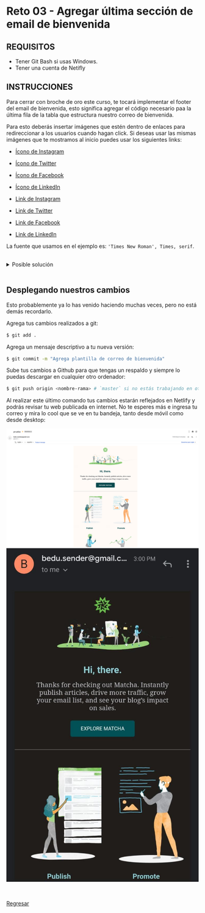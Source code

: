 # Reto 03 - Agregar última sección de email de bienvenida

## REQUISITOS
- Tener Git Bash si usas Windows.
- Tener una cuenta de Netifly

## INSTRUCCIONES

Para cerrar con broche de oro este curso, te tocará implementar el footer del
email de bienvenida, esto significa agregar el código necesario paa la última
fila de la tabla que estructura nuestro correo de bienvenida.

Para esto deberás insertar imágenes que estén dentro de enlaces para
redireccionar a los usuarios cuando hagan click. Si deseas usar las mismas
imágenes que te mostramos al inicio puedes usar los siguientes links:

- [Ícono de Instagram](https://images.vexels.com/media/users/3/137380/isolated/preview/1b2ca367caa7eff8b45c09ec09b44c16-icono-de-instagram-logo-by-vexels.png)
- [Ícono de Twitter](https://images.vexels.com/media/users/3/137419/isolated/preview/b1a3fab214230557053ed1c4bf17b46c-icono-de-twitter-logo-by-vexels.png)
- [Ícono de Facebook](https://images.vexels.com/media/users/3/137253/isolated/preview/90dd9f12fdd1eefb8c8976903944c026-icono-de-facebook-logo-by-vexels.png)
- [Ícono de LinkedIn](https://images.vexels.com/media/users/3/140687/isolated/preview/f705441ceeb70b9920ce6c37d80f5603-linkedin-distorsionado-icono-redondo-by-vexels.png)

- [Link de Instagram](https://www.instagram.com/matchacontent)
- [Link de Twitter](https://twitter.com/matchacontent)
- [Link de Facebook](https://www.facebook.com/matchacontent/)
- [Link de LinkedIn](https://linkedin.com/company/matchacontent)

La fuente que usamos en el ejemplo es: `'Times New Roman', Times, serif`.

<br/>

<details>
  <summary>Posible solución</summary>

```html
<tr>
  <td
    style="
      padding-top: 20px;
      padding-bottom: 20px;
      font-family: 'Times New Roman', Times, serif;
      color: #46484c;
      font-size: 16px;
    "
  >
    <p>Follow us on:</p>
    <div>
      <a
        href="https://www.instagram.com/matchacontent"
        style="display: inline-block; width: 50px; height: 50px;"
      >
        <img
          style="width: 100%;"
          src="https://images.vexels.com/media/users/3/137380/isolated/preview/1b2ca367caa7eff8b45c09ec09b44c16-icono-de-instagram-logo-by-vexels.png"
          alt="Instagram"
        />
      </a>
      <a
        href="https://www.facebook.com/matchacontent/"
        style="display: inline-block; width: 50px; height: 50px;"
      >
        <img
          style="width: 100%;"
          src="https://images.vexels.com/media/users/3/137253/isolated/preview/90dd9f12fdd1eefb8c8976903944c026-icono-de-facebook-logo-by-vexels.png"
          alt="Facebook"
        />
      </a>
      <a
        href="https://twitter.com/matchacontent"
        style="display: inline-block; width: 50px; height: 50px;"
      >
        <img
          style="width: 100%;"
          src="https://images.vexels.com/media/users/3/137419/isolated/preview/b1a3fab214230557053ed1c4bf17b46c-icono-de-twitter-logo-by-vexels.png"
          alt="Twitter"
        />
      </a>
      <a
        href="https://linkedin.com/company/matchacontent"
        style="display: inline-block; width: 50px; height: 50px;"
      >
        <img
          style="width: 100%;"
          src="https://images.vexels.com/media/users/3/140687/isolated/preview/f705441ceeb70b9920ce6c37d80f5603-linkedin-distorsionado-icono-redondo-by-vexels.png"
          alt="LinkedIn"
        />
      </a>
    </div>
    <p>
      © 2021 Matcha. All Rights Reserved
    </p>
  </td>
</tr>
```

</details>

<br/>

## Desplegando nuestros cambios

Esto probablemente ya lo has venido haciendo muchas veces, pero no está demás recordarlo.

Agrega tus cambios realizados a git:

```bash
$ git add .
```

Agrega un mensaje descriptivo a tu nueva versión:

```bash
$ git commit -m "Agrega plantilla de correo de bienvenida"
```

Sube tus cambios a Github para que tengas un respaldo y siempre lo puedas descargar en cualquier otro ordenador:

```bash
$ git push origin <nombre-rama> # `master` si no estás trabajando en otra rama
```

Al realizar este último comando tus cambios estarán reflejados en Netlify y podrás revisar tu web publicada en internet. No te esperes más e ingresa tu correo y mira lo cool que se ve en tu bandeja, tanto desde móvil como desde desktop:

![](../assets/1.png)
![](../assets/2.jpeg)

<br/>

[Regresar](../)